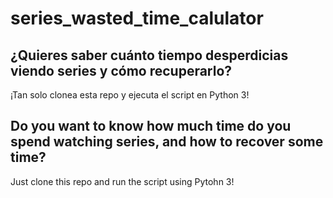 # series_wasted_time_calulator
## ¿Quieres saber cuánto tiempo desperdicias viendo series y cómo recuperarlo?
¡Tan solo clonea esta repo y ejecuta el script en Python 3!


## Do you want to know how much time do you spend watching series, and how to recover some time?
Just clone this repo and run the script using Pytohn 3!
